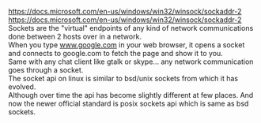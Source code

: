 https://docs.microsoft.com/en-us/windows/win32/winsock/sockaddr-2
https://docs.microsoft.com/en-us/windows/win32/winsock/sockaddr-2
Sockets are the "virtual" endpoints of any kind of network communications done between 2 hosts over in a network.   
When you type www.google.com in your web browser, it opens a socket and connects to google.com to fetch the page and show it to you.   
Same with any chat client like gtalk or skype... any network communication goes through a socket.  
The socket api on linux is similar to bsd/unix sockets from which it has evolved.   
Although over time the api has become slightly different at few places. And now the newer official standard is posix sockets api which is same as bsd sockets.  
